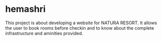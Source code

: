 # hemashri
This project is about developing a website for NATURA RESORT.
It allows the user to book rooms before checkin and to know about the complete infrastructure and aminities provided.
